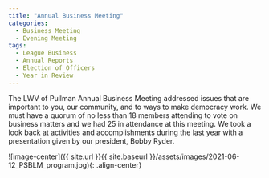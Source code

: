 ```yaml
---
title: "Annual Business Meeting"
categories:
  - Business Meeting
  - Evening Meeting
tags:
  - League Business
  - Annual Reports
  - Election of Officers
  - Year in Review
---
```


The LWV of Pullman Annual Business Meeting addressed issues that are important to you, our community, and to ways to make democracy work.  We must have a quorum of no less than 18 members attending to vote on business matters and we had 25 in attendance at this meeting.  We took a look back at activities and accomplishments during the last year with a presentation given by our president, Bobby Ryder.


![image-center]({{ site.url }}{{ site.baseurl }}/assets/images/2021-06-12_PSBLM_program.jpg){: .align-center}
